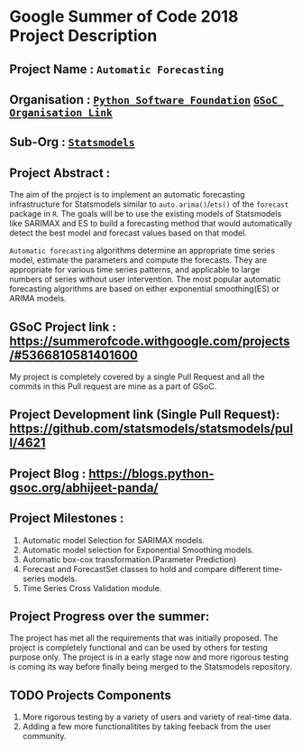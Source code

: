# Google Summer of Code 2018 Project Description

## Project Name : ```Automatic Forecasting```

## Organisation : [`Python Software Foundation`](https://www.python.org/psf/) [`GSoC Organisation Link`](https://summerofcode.withgoogle.com/organizations/4812284052897792/)

## Sub-Org : [`Statsmodels`](http://www.statsmodels.org/stable/index.html)

## Project Abstract : 
The aim of the project is to implement an automatic forecasting infrastructure for Statsmodels similar to `auto.arima()`/`ets()` of the `forecast` package in `R`. The goals will be to use the existing models of Statsmodels like SARIMAX and ES to build a forecasting method that would automatically detect the best model and forecast values based on that model. 

`Automatic forecasting` algorithms determine an appropriate time series model, estimate the parameters and compute the forecasts. They are appropriate for various time series patterns, and applicable to large numbers of series without user intervention. The most popular automatic forecasting algorithms are based on either exponential smoothing(ES) or ARIMA models.

## GSoC Project link : https://summerofcode.withgoogle.com/projects/#5366810581401600

My project is completely covered by a single Pull Request and all the commits in this Pull request are mine as a part of GSoC.
## Project Development link (Single Pull Request): https://github.com/statsmodels/statsmodels/pull/4621

## Project Blog : https://blogs.python-gsoc.org/abhijeet-panda/

## Project Milestones :
1. Automatic model Selection for SARIMAX models.
2. Automatic model selection for Exponential Smoothing models.
3. Automatic box-cox transformation.(Parameter Prediction)
4. Forecast and ForecastSet classes to hold and compare different time-series models.
5. Time Series Cross Validation module.

## Project Progress over the summer:
The project has met all the requirements that was initially proposed. The project is completely functional and can be used by others for testing purpose only.
The project is in a early stage now and more rigorous testing is coming its way before finally being merged to the Statsmodels repository.

## TODO Projects Components 
1. More rigorous testing by a variety of users and variety of real-time data.
2. Adding a few more functionalitites by taking feeback from the  user community.
